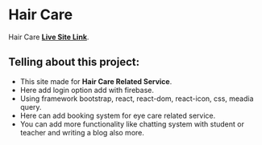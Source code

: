 # Hair Care

Hair Care [**Live Site Link**](https://ahammed-eye-care.netlify.app/).

## Telling about this project:
* This site made for **Hair Care Related Service**.
* Here add login option add with firebase.
* Using framework bootstrap, react, react-dom, react-icon, css, meadia query.
* Here can add booking system for eye care related service.
* You can add more functionality like chatting system with student or teacher and writing a blog also more.
